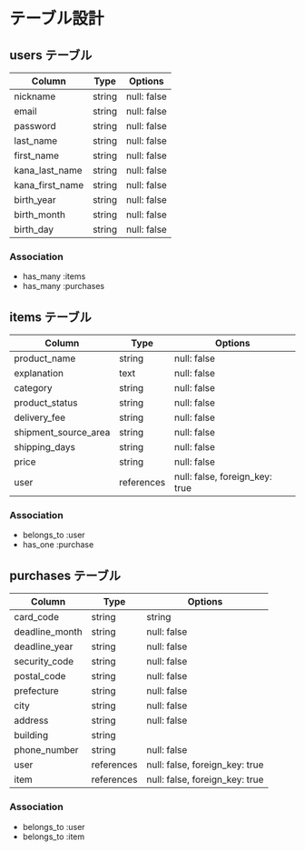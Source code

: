 # テーブル設計

## users テーブル

| Column          | Type   | Options     |
| --------------- | ------ | ----------- |
| nickname        | string | null: false |
| email           | string | null: false |
| password        | string | null: false |
| last_name       | string | null: false |
| first_name      | string | null: false |
| kana_last_name  | string | null: false |
| kana_first_name | string | null: false |
| birth_year      | string | null: false |
| birth_month     | string | null: false |
| birth_day       | string | null: false |

### Association

- has_many :items
- has_many :purchases

## items テーブル

| Column               | Type       | Options                        |
| -------------------- | ---------- | ------------------------------ |
| product_name         | string     | null: false                    |
| explanation          | text       | null: false                    |
| category             | string     | null: false                    |
| product_status       | string     | null: false                    |
| delivery_fee         | string     | null: false                    |
| shipment_source_area | string     | null: false                    |  
| shipping_days        | string     | null: false                    |
| price                | string     | null: false                    |
| user                 | references | null: false, foreign_key: true |

### Association

- belongs_to :user
- has_one :purchase

## purchases テーブル

| Column         | Type       | Options                        |
| -------------- | ---------- | ------------------------------ |
| card_code      | string     | string | null: false           |
| deadline_month | string     | null: false                    |
| deadline_year  | string     | null: false                    |
| security_code  | string     | null: false                    |
| postal_code    | string     | null: false                    |
| prefecture     | string     | null: false                    |
| city           | string     | null: false                    |
| address        | string     | null: false                    |
| building       | string     |                                |
| phone_number   | string     | null: false                    |
| user           | references | null: false, foreign_key: true |
| item           | references | null: false, foreign_key: true |

### Association

- belongs_to :user
- belongs_to :item